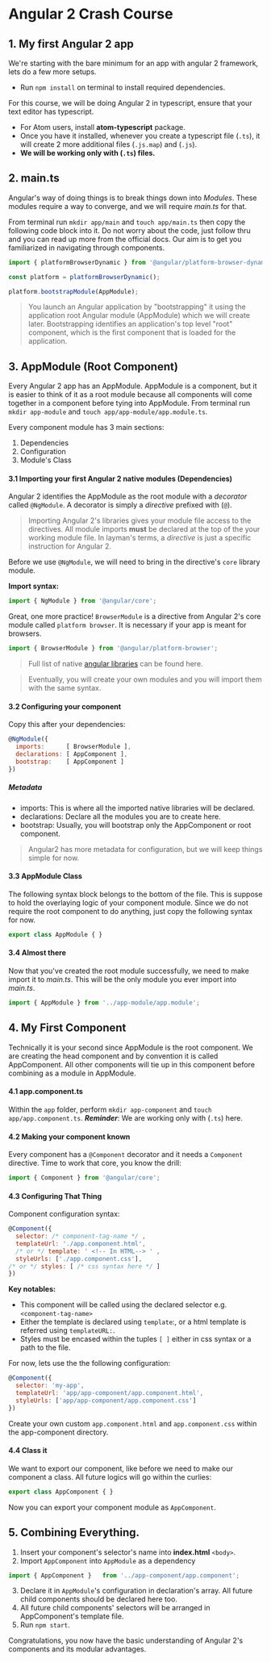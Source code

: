 # Angular 2 Crash Course

## 1. My first Angular 2 app

We're starting with the bare minimum for an app with angular 2 framework, lets do a few more setups.

* Run `npm install` on terminal to install required dependencies.

For this course, we will be doing Angular 2 in typescript, ensure that your text editor has typescript.  

* For Atom users, install **atom-typescript** package.
* Once you have it installed, whenever you create a typescript file (`.ts`), it will create 2 more additional files (`.js.map`) and (`.js`).
* **We will be working only with (`.ts`) files.**

## 2. main.ts
Angular's way of doing things is to break things down into _Modules_. These modules require a way to converge, and we will require _main.ts_ for that.

From terminal run `mkdir app/main` and `touch app/main.ts` then copy the following code block into it. Do not worry about the code, just follow thru and you can read up more from the official docs. Our aim is to get you familiarized in navigating through components.

```javascript
import { platformBrowserDynamic } from '@angular/platform-browser-dynamic';

const platform = platformBrowserDynamic();

platform.bootstrapModule(AppModule);
```
 > You launch an Angular application by "bootstrapping" it using the application root Angular module (AppModule) which we will create later. Bootstrapping identifies an application's top level "root" component, which is the first component that is loaded for the application.

## 3. AppModule (Root Component)

Every Angular 2 app has an AppModule. AppModule is a component, but it is easier to think of it as a root module because all components will come together in a component before tying into AppModule. From terminal run `mkdir app-module` and `touch app/app-module/app.module.ts`.

Every component module has 3 main sections:
1. Dependencies
2. Configuration
3. Module's Class

#### 3.1 Importing your first Angular 2 native modules (Dependencies)

Angular 2 identifies the AppModule as the root module with a _decorator_ called `@NgModule`. A decorator is simply a _directive_ prefixed with (`@`).

> Importing Angular 2's libraries gives your module file access to the directives. All module imports **must** be declared at the top of the your working module file. In layman's terms, a _directive_ is just a specific instruction for Angular 2.

Before we use `@NgModule`, we will need to bring in the directive's `core` library module.

**Import syntax:**
```javascript
import { NgModule } from '@angular/core';
```

Great, one more practice! `BrowserModule` is a directive from Angular 2's core module called `platform browser`. It is necessary if your app is meant for browsers.

```javascript
import { BrowserModule } from '@angular/platform-browser';
```
> Full list of native [angular libraries](https://angular.io/docs/ts/latest/api/) can be found here.

> Eventually, you will create your own modules and you will import them with the same syntax.

#### 3.2 Configuring your component
Copy this after your dependencies:

```javascript
@NgModule({
  imports:      [ BrowserModule ],
  declarations: [ AppComponent ],
  bootstrap:    [ AppComponent ]
})
```
##### Metadata
* imports: This is where all the imported native libraries will be declared.
* declarations: Declare all the modules you are to create here.
* bootstrap: Usually, you will bootstrap only the AppComponent or root component.
> Angular2 has more metadata for configuration, but we will keep things simple for now.

#### 3.3 AppModule Class
The following syntax block belongs to the bottom of the file. This is suppose to hold the overlaying logic of your component module. Since we do not require the root component to do anything, just copy the following syntax for now.

```javascript
export class AppModule { }
```

#### 3.4 Almost there
Now that you've created the root module successfully, we need to make import it to _main.ts_. This will be the only module you ever import into _main.ts_.

```javascript
import { AppModule } from '../app-module/app.module';
```

## 4. My First Component

Technically it is your second since AppModule is the root component. We are creating the head component and by convention it is called AppComponent. All other components will tie up in this component before combining as a module in AppModule.

#### 4.1 app.component.ts
Within the `app` folder, perform `mkdir app-component` and `touch app/app.component.ts`. **_Reminder_**: We are working only with (`.ts`) here.

#### 4.2 Making your component known

Every component has a `@Component` decorator and it needs a `Component` directive. Time to work that core, you know the drill:

```javascript
import { Component } from '@angular/core';
```

#### 4.3 Configuring That Thing

Component configuration syntax:
```javascript
@Component({
  selector: /* component-tag-name */ ,
  templateUrl: './app.component.html',
  /* or */ template: ' <!-- In HTML--> ' ,
  styleUrls: ['./app.component.css'],
/* or */ styles: [ /* css syntax here */ ]
})
```

**Key notables:**
* This component will be called using the declared selector e.g. `<component-tag-name>`
* Either the template is declared using `template`:, or a html template is referred using `templateURL:`.
* Styles must be encased within the tuples `[ ]` either in css syntax or a path to the file.

For now, lets use the the following configuration:
```javascript
@Component({
  selector: 'my-app',
  templateUrl: 'app/app-component/app.component.html',
  styleUrls: ['app/app-component/app.component.css']
})
```

Create your own custom `app.component.html` and `app.component.css` within the app-component directory.

#### 4.4 Class it

We want to export our component, like before we need to make our component a class. All future logics will go within the curlies:
```javascript
export class AppComponent { }
```
Now you can export your component module as `AppComponent`.


## 5. Combining Everything.

1. Insert your component's selector's name into **index.html** `<body>`.
2. Import `AppComponent` into `AppModule` as a dependency

```javascript
import { AppComponent }   from '../app-component/app.component';
```

3. Declare it in `AppModule`'s configuration in declaration's array. All future child components should be declared here too.
4. All future child components' selectors will be arranged in AppComponent's template file.
5. Run `npm start`.

Congratulations, you now have the basic understanding of Angular 2's components and its modular advantages.
